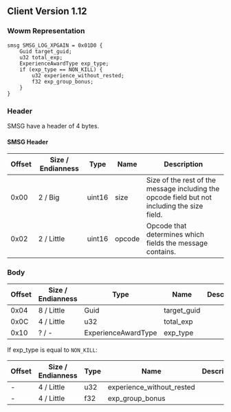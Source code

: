 ## Client Version 1.12

### Wowm Representation
```rust,ignore
smsg SMSG_LOG_XPGAIN = 0x01D0 {
    Guid target_guid;    
    u32 total_exp;    
    ExperienceAwardType exp_type;    
    if (exp_type == NON_KILL) {        
        u32 experience_without_rested;        
        f32 exp_group_bonus;        
    }    
}

```
### Header
SMSG have a header of 4 bytes.

#### SMSG Header
| Offset | Size / Endianness | Type   | Name   | Description |
| ------ | ----------------- | ------ | ------ | ----------- |
| 0x00   | 2 / Big           | uint16 | size   | Size of the rest of the message including the opcode field but not including the size field.|
| 0x02   | 2 / Little        | uint16 | opcode | Opcode that determines which fields the message contains.|
### Body
| Offset | Size / Endianness | Type | Name | Description |
| ------ | ----------------- | ---- | ---- | ----------- |
| 0x04 | 8 / Little | Guid | target_guid |  |
| 0x0C | 4 / Little | u32 | total_exp |  |
| 0x10 | ? / - | ExperienceAwardType | exp_type |  |

If exp_type is equal to `NON_KILL`:

| Offset | Size / Endianness | Type | Name | Description |
| ------ | ----------------- | ---- | ---- | ----------- |
| - | 4 / Little | u32 | experience_without_rested |  |
| - | 4 / Little | f32 | exp_group_bonus |  |
